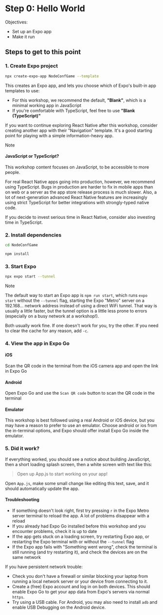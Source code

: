 # Step 0: Hello World

Objectives:
 - Set up an Expo app
 - Make it run

## Steps to get to this point

### 1. Create Expo project

```sh
npx create-expo-app NodeConfGame --template
```

This creates an Expo app, and lets you choose which of Expo's built-in app templates to use:

- For this workshop, we recommend the default, **"Blank"**, which is a minimal working app in JavaScript
- If you're comfortable with TypeScript, feel free to use **"Blank (TypeScript)"** 

If you want to continue exploring React Native after this workshop, consider creating another app with their "Navigation" template. It's a good starting point for playing with a simple information-heavy app.

> [!NOTE]
> #### JavaScript or TypeScript?
> 
> This workshop content focuses on JavaScript, to be accessible to more people.
>
> For real React Native apps going into production, however, we recommend using TypeScript. Bugs in production are harder to fix in mobile apps than on web or a server as the app store release process is much slower. Also, a lot of next-generation advanced React Native features are increasingly using strict TypeScript for better integrations with strongly-typed native code.
> 
> If you decide to invest serious time in React Native, consider also investing time in TypeScript.

### 2. Install dependencies

```sh
cd NodeConfGame
```

```sh
npm install
```

### 3. Start Expo

```sh
npx expo start --tunnel
```

> [!NOTE]
> The default way to start an Expo app is `npm run start`, which runs `expo start` without the `--tunnel` flag, starting the Expo "Metro" server on a 192.168... network address instead of using a direct WiFi tunnel. That way is usually a little faster, but the tunnel option is a little less prone to errors (especially on a busy network at a workshop!).
> 
> Both usually work fine. If one doesn't work for you, try the other. If you need to clear the cache for any reason, add `-c`.

### 4. View the app in Expo Go

#### iOS
Scan the QR code in the terminal from the iOS camera app and open the link in Expo Go

#### Android
Open Expo Go and use the `Scan QR code` button to scan the QR code in the terminal

#### Emulator
This workshop is best followed using a real Android or iOS device, but you may have a reason to prefer to use an emulator. Choose android or ios from the in-terminal options, and Expo should offer install Expo Go inside the emulator.

### 5. Did it work?

If everything worked, you should see a notice about building JavaScript, then a short loading splash screen, then a white screen with text like this:

> Open up App.js to start working on your app!

Open `App.js`, make some small change like editing this text, save, and it should automatically update the app.

#### Troubleshooting

 - If something doesn't look right, first try pressing `r` in the Expo Metro server terminal to reload the app. A lot of problems disappear with a reload
 - If you already had Expo Go installed before this workshop and you encounter problems, check it is up to date
 - If the app gets stuck on a loading screen, try restarting Expo app, or restarting the Expo terminal with or without the `--tunnel` flag
 - If the Expo app fails with "Something went wrong", check the terminal is still running (and try restarting it), and check the devices are on the same network
 
 If you have persistent network trouble:
 
  - Check you don't have a firewall or similar blocking your laptop from running a local network server or your device from connecting to it.
  - Create a (free) Expo account and log in on both devices. This should enable Expo Go to get your app data from Expo's servers via normal `https`.
  - Try using a USB cable. For Android, you may also need to install `adb` and enable USB Debugging on the Android device.
